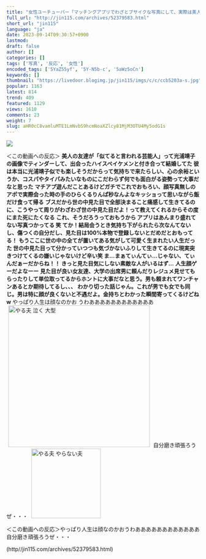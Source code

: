 ```yaml
---
title: "女性ユーチューバー「マッチングアプリでわざとブサイクな写真にして、実際は美人が来たら相手の男はどんな反応するんやろ？」 → 結果ｗｗｗｗｗ "
full_url: "http://jin115.com/archives/52379583.html"
short_url: "jin115"
language: "ja"
date: 2023-09-14T09:30:57+0900
lastmod: 
draft: false
author: []
categories: []
tags: ['写真', '反応', '女性']
encoded_tags: ['5YaZ55yf', '5Y-N5b-c', '5aWz5oCn']
keywords: []
thumbnail: "https://livedoor.blogimg.jp/jin115/imgs/c/c/ccb5203a-s.jpg"
popular: 1163
latest: 814
trend: 409
featured: 1129
views: 1610
comments: 23
weight: 7
slug: aHR0cC8vamluMTE1LmNvbS9hcmNoaXZlcy81MjM3OTU4My5odG1s
---
```


![](https://livedoor.blogimg.jp/jin115/imgs/c/c/ccb5203a-s.jpg)

<div><a name='more'></a> ＜この動画への反応＞ <b>美人の友達が「似てると言われる芸能人」って光浦靖子の画像でティンダーして、出会ったハイスペイケメンと付き合って結婚してた 彼は本当に光浦靖子似でも楽しそうだからって気持ちで来たらしい、心の余裕というか、コスパやタイパみたいなものにこだわらず何でも面白がる姿勢って大事だなと思った</b> <b>マチアプ遊んだことあるけどガチでこれでおもろい、顔写真無しのアポで実際会った時の手のひらくるりんぱ秒なんよなキッショって思いながら飯だけ食って帰る</b> <b>ブスだから世の中見た目で全部決まること痛感して生きてるのに、こうやって周りがわざわざ世の中見た目だよ！って教えてくれるからその度にまた死にたくなる</b> <b>これ、そうだろうっておもうから アプリはあんまり盛れてない写真つかってる 笑 てか！結局会うとき気持ち下がられたら次なんてないし、傷つくの自分だし、見た目は100%本物で登録しないとだめだとおもってる！</b> <b>もうここに世の中の全てが置いてある気がして可愛く生まれたい人生だった 世の中見た目って分かっていつつも気づかないふりして生きてるのに現実突きつけてくるの嫌いじゃないけど辛い笑 ま…まぁてぃんてぃ…じゃない、てぃんだぁーだからね！！ きっと見た目気にしない素敵な人がいるはず…</b> <b>人生顔ゲーだよなーー</b> <b>見た目が良い女友達、大学の出席男に頼んだりレジュメ見せてもらったりして単位取ってるからホントに大事だなと思う。男も頼まれてワンチャンあるとか期待してるし、、、</b> <b>わかり切った話じゃん。これが男でも女でも同じ。男は特に顔が良くないと不遇だよ。金持ちとわかった瞬間寄ってくるけどねw</b> やっぱり人生は顔なのかお うわああああああああああああ <img src='https//livedoor.blogimg.jp/jin115/imgs/f/0/f0464216.gif' alt='やる夫 泣く 大型' width='369' border='0' hspace='5' class='pict'> 自分磨き頑張ろうぜ・・・ <img src='https//livedoor.blogimg.jp/jin115/imgs/8/7/87b746f4.gif' alt='やる夫 やらない夫' width='181' border='0' hspace='5' class='pict'> <p>＜この動画への反応＞やっぱり人生は顔なのかおうわああああああああああああ自分磨き頑張ろうぜ・・・</p></div>

(http//jin115.com/archives/52379583.html)

